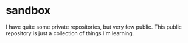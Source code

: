 # sandbox

I have quite some private repositories, but very few public. This public repository is just a collection of things I'm learning.